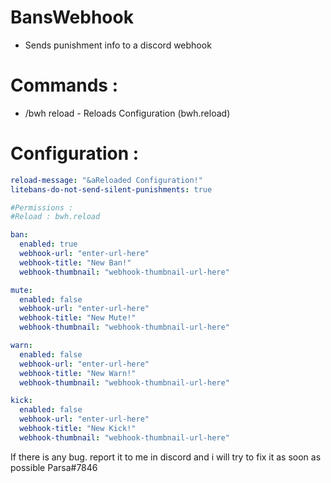 # BansWebhook
* Sends punishment info to a discord webhook

# Commands :
* /bwh reload - Reloads Configuration (bwh.reload)

# Configuration :
```yaml
reload-message: "&aReloaded Configuration!"
litebans-do-not-send-silent-punishments: true

#Permissions :
#Reload : bwh.reload

ban:
  enabled: true
  webhook-url: "enter-url-here"
  webhook-title: "New Ban!"
  webhook-thumbnail: "webhook-thumbnail-url-here"

mute:
  enabled: false
  webhook-url: "enter-url-here"
  webhook-title: "New Mute!"
  webhook-thumbnail: "webhook-thumbnail-url-here"

warn:
  enabled: false
  webhook-url: "enter-url-here"
  webhook-title: "New Warn!"
  webhook-thumbnail: "webhook-thumbnail-url-here"

kick:
  enabled: false
  webhook-url: "enter-url-here"
  webhook-title: "New Kick!"
  webhook-thumbnail: "webhook-thumbnail-url-here"
```

If there is any bug. report it to me in discord and i will try to fix it as soon as possible Parsa#7846
